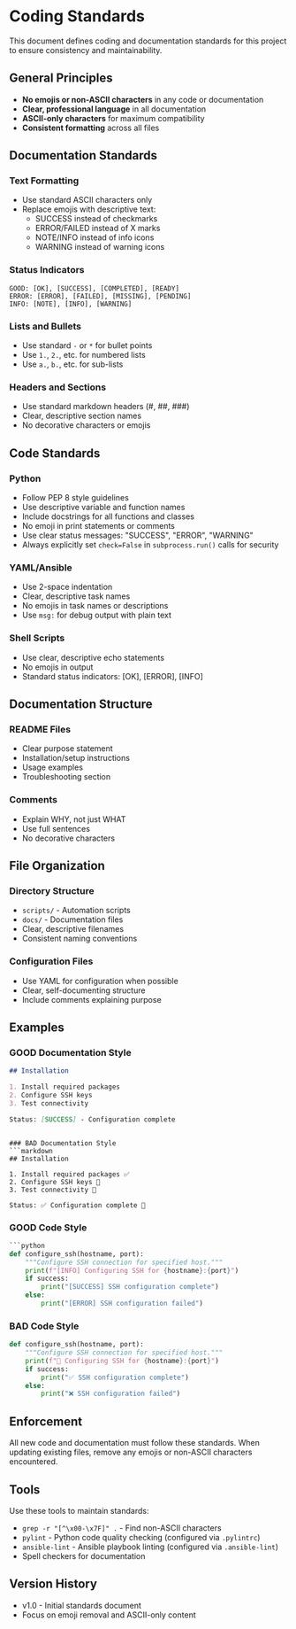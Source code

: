 # Coding Standards

This document defines coding and documentation standards for this project to ensure consistency and maintainability.

## General Principles

- **No emojis or non-ASCII characters** in any code or documentation
- **Clear, professional language** in all documentation
- **ASCII-only characters** for maximum compatibility
- **Consistent formatting** across all files

## Documentation Standards

### Text Formatting
- Use standard ASCII characters only
- Replace emojis with descriptive text:
  - SUCCESS instead of checkmarks
  - ERROR/FAILED instead of X marks
  - NOTE/INFO instead of info icons
  - WARNING instead of warning icons

### Status Indicators
```
GOOD: [OK], [SUCCESS], [COMPLETED], [READY]
ERROR: [ERROR], [FAILED], [MISSING], [PENDING]
INFO: [NOTE], [INFO], [WARNING]
```

### Lists and Bullets
- Use standard `-` or `*` for bullet points
- Use `1.`, `2.`, etc. for numbered lists
- Use `a.`, `b.`, etc. for sub-lists

### Headers and Sections
- Use standard markdown headers (#, ##, ###)
- Clear, descriptive section names
- No decorative characters or emojis

## Code Standards

### Python
- Follow PEP 8 style guidelines
- Use descriptive variable and function names
- Include docstrings for all functions and classes
- No emoji in print statements or comments
- Use clear status messages: "SUCCESS", "ERROR", "WARNING"
- Always explicitly set `check=False` in `subprocess.run()` calls for security

### YAML/Ansible
- Use 2-space indentation
- Clear, descriptive task names
- No emojis in task names or descriptions
- Use `msg:` for debug output with plain text

### Shell Scripts
- Use clear, descriptive echo statements
- No emojis in output
- Standard status indicators: [OK], [ERROR], [INFO]

## Documentation Structure

### README Files
- Clear purpose statement
- Installation/setup instructions
- Usage examples
- Troubleshooting section

### Comments
- Explain WHY, not just WHAT
- Use full sentences
- No decorative characters

## File Organization

### Directory Structure
- `scripts/` - Automation scripts
- `docs/` - Documentation files
- Clear, descriptive filenames
- Consistent naming conventions

### Configuration Files
- Use YAML for configuration when possible
- Clear, self-documenting structure
- Include comments explaining purpose

## Examples

### GOOD Documentation Style
```markdown
## Installation

1. Install required packages
2. Configure SSH keys
3. Test connectivity

Status: [SUCCESS] - Configuration complete
```
```

### BAD Documentation Style
```markdown
## Installation

1. Install required packages ✅
2. Configure SSH keys 🔑
3. Test connectivity 🚀

Status: ✅ Configuration complete 🎉
```

### GOOD Code Style
```python
```python
def configure_ssh(hostname, port):
    """Configure SSH connection for specified host."""
    print(f"[INFO] Configuring SSH for {hostname}:{port}")
    if success:
        print("[SUCCESS] SSH configuration complete")
    else:
        print("[ERROR] SSH configuration failed")
```

### BAD Code Style
```python
def configure_ssh(hostname, port):
    """Configure SSH connection for specified host."""
    print(f"🔧 Configuring SSH for {hostname}:{port}")
    if success:
        print("✅ SSH configuration complete")
    else:
        print("❌ SSH configuration failed")
```

## Enforcement

All new code and documentation must follow these standards. When updating existing files, remove any emojis or non-ASCII characters encountered.

## Tools

Use these tools to maintain standards:
- `grep -r "[^\x00-\x7F]" .` - Find non-ASCII characters
- `pylint` - Python code quality checking (configured via `.pylintrc`)
- `ansible-lint` - Ansible playbook linting (configured via `.ansible-lint`)
- Spell checkers for documentation

## Version History

- v1.0 - Initial standards document
- Focus on emoji removal and ASCII-only content
